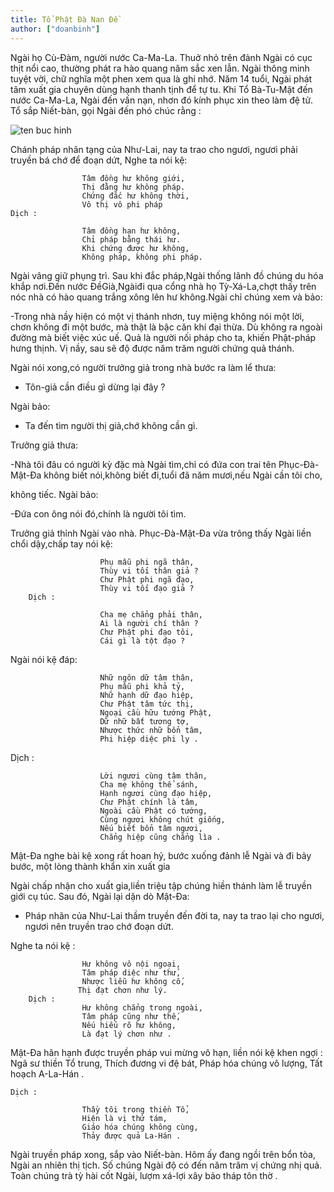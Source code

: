 ```yaml
---
title: Tổ Phật Đà Nan Đề
author: ["doanbinh"]
---
```



Ngài họ Cù-Đàm, người nước Ca-Ma-La. Thuở nhỏ trên đảnh Ngài có cục thịt nổi cao, thường phát ra hào quang năm sắc xen lẫn. Ngài thông minh tuyệt vời, chữ nghĩa một phen xem qua là ghi nhớ. Năm 14 tuổi, Ngài phát tâm xuất gia chuyên dùng hạnh thanh tịnh để tự tu. Khi Tổ Bà-Tu-Mật đến nước Ca-Ma-La, Ngài đến vấn nạn, nhơn đó kính phục xin theo làm đệ tử. Tổ sắp Niết-bàn, gọi Ngài đến phó chúc rằng :

![ten buc hinh](https://ketnoiyeuthuong.net/wp-content/uploads/2017/01/33_vi_to_An_Hoa_-_8_Phat_Da_Nan_De.jpg "ten buc hinh")

Chánh pháp nhãn tạng của Như-Lai, nay ta trao cho ngươi, ngươi phải truyền bá chớ để đoạn dứt, Nghe ta nói kệ:

                    Tâm đồng hư không giới,
                    Thị đằng hư không pháp.
                    Chứng đắc hư không thời,
                    Vô thị vô phi pháp
    Dịch :

                    Tâm đồng hạn hư không,
                    Chỉ pháp bằng thái hư.
                    Khi chứng được hư không,
                    Không pháp, không phi pháp.

Ngài vâng giữ phụng trì. Sau khi đắc pháp,Ngài thống lãnh đồ chúng du hóa khắp nơi.Đến nước ĐềGià,Ngàiđi qua cổng nhà họ Tỳ-Xá-La,chợt thấy trên nóc nhà có hào quang trắng xông lên hư không.Ngài chỉ chúng xem và bảo:

-Trong nhà nầy hiện có một vị thánh nhơn, tuy miệng không nói một lời, chơn không đi một bước, mà thật là bậc căn khí đại thừa. Dù không ra ngoài đường mà biết việc xúc uế. Quả là người nối pháp cho ta, khiến Phật-pháp hưng thịnh. Vị nầy, sau sẽ độ được năm trăm người chứng quả thánh.

Ngài nói xong,có người trưởng giả trong nhà bước ra làm lể thưa:

- Tôn-giả cần điều gì dừng lại đây ?

Ngài bảo:

- Ta đến tìm người thị giả,chớ không cần gì.

Trưởng giả thưa:

-Nhà tôi đâu có người kỳ đặc mà Ngài tìm,chỉ có đứa con trai tên Phục-Đà-Mật-Đa không biết nói,không biết đi,tuổi đã năm mươi,nếu Ngài cần tôi cho,

không tiếc. Ngài bảo:

-Đứa con ông nói đó,chính là người tôi tìm.

Trưởng giả thỉnh Ngài vào nhà. Phục-Đà-Mật-Đa vừa trông thấy Ngài liền chổi dậy,chấp tay nói kệ:

                        Phụ mẫu phi ngã thân,
                        Thùy vi tối thân giả ?
                        Chư Phật phi ngã đạo,
                        Thùy vi tối đạo giả ?
        Dịch :

                        Cha mẹ chẳng phải thân,
                        Ai là người chí thân ?
                        Chư Phật phi đạo tôi,
                        Cái gì là tột đạo ?

Ngài nói kệ đáp:

                        Nhữ ngôn dữ tâm thân,
                        Phụ mẫu phi khả tỷ,
                        Nhữ hạnh dữ đạo hiệp,
                        Chư Phật tâm tức thị, 
                        Ngoại cầu hữu tướng Phật,
                        Dữ nhữ bất tương tợ,
                        Nhược thức nhữ bổn tâm,
                        Phi hiệp diệc phi ly .
Dịch :

                        Lời ngươi cùng tâm thân,
                        Cha mẹ không thể sánh,
                        Hạnh ngươi cùng đạo hiệp,
                        Chư Phật chính là tâm,
                        Ngoài cầu Phật có tướng,
                        Cùng ngươi không chút giống,
                        Nếu biết bổn tâm ngươi,
                        Chẳng hiệp cũng chẳng lìa .

Mật-Đa nghe bài kệ xong rất hoan hỷ, bước xuống đảnh lễ Ngài và đi bảy bước, một lòng thành khẩn xin xuất gia

Ngài chấp nhận cho xuất gia,liền triệu tập chúng hiền thánh làm lễ truyền giới cụ túc. Sau đó, Ngài lại dặn dò Mật-Đa:

- Pháp nhãn của Như-Lai thầm truyền đến đời ta, nay ta trao lại cho ngươi, ngươi nên truyền trao chớ đoạn dứt. 

Nghe ta nói kệ :

                    Hư không vô nội ngoại,
                    Tâm pháp diệc như thử,
                    Nhược liễu hư không cố,
                   Thị đạt chơn như lý.
        Dịch :
                    Hư không chẳng trong ngoài,
                    Tâm pháp cũng như thế,
                    Nếu hiểu rõ hư không,
                    Là đạt lý chơn như .

Mật-Đa hân hạnh được truyền pháp vui mừng vô hạn, liền nói kệ khen ngợi : 
                    Ngã sư thiền Tổ trung,
                    Thích đương vi đệ bát,
                    Pháp hóa chúng vô lượng,
                    Tất hoạch A-La-Hán .

    Dịch :

                    Thầy tôi trong thiền Tổ,
                    Hiện là vị thứ tám,
                    Giáo hóa chúng không cùng,
                    Thảy được quả La-Hán .
    
Ngài truyền pháp xong, sắp vào Niết-bàn. Hôm ấy đang ngồi trên bổn tòa, Ngài an nhiên thị tịch. Số chúng Ngài độ có đến năm trăm vị chứng nhị quả. Toàn chúng trà tỳ hài cốt Ngài, lượm xá-lợi xây bảo tháp tôn thờ .

